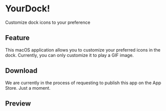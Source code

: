 # YourDock!
Customize dock icons to your preference

## Feature
This macOS application allows you to customize your preferred icons in the dock.
Currently, you can only customize it to play a GIF image.

## Download
We are currently in the process of requesting to publish this app on the App Store. Just a moment.

## Preview

